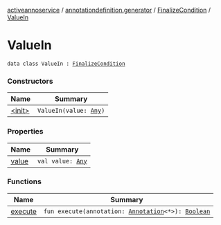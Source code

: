 [activeannoservice](../../../index.md) / [annotationdefinition.generator](../../index.md) / [FinalizeCondition](../index.md) / [ValueIn](./index.md)

# ValueIn

`data class ValueIn : `[`FinalizeCondition`](../index.md)

### Constructors

| Name | Summary |
|---|---|
| [&lt;init&gt;](-init-.md) | `ValueIn(value: `[`Any`](https://kotlinlang.org/api/latest/jvm/stdlib/kotlin/-any/index.html)`)` |

### Properties

| Name | Summary |
|---|---|
| [value](value.md) | `val value: `[`Any`](https://kotlinlang.org/api/latest/jvm/stdlib/kotlin/-any/index.html) |

### Functions

| Name | Summary |
|---|---|
| [execute](execute.md) | `fun execute(annotation: `[`Annotation`](../../../document.annotation/-annotation.md)`<*>): `[`Boolean`](https://kotlinlang.org/api/latest/jvm/stdlib/kotlin/-boolean/index.html) |
